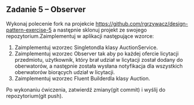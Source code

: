 ## Zadanie 5 – Observer 
Wykonaj polecenie fork na projekcie https://github.com/rgrzywacz/design-pattern-exercise-5 a następnie sklonuj projekt ze swojego repozytorium.Zaimplementuj w aplikacji następujące wzorce:   
1. Zaimplementuj wzorzec Singletondla klasy AuctionService.  
2. Zaimplementuj wzorzec Observer tak aby po każdej ofercie licytacji przedmiotu, użytkownik, który brał udział w licytacji został dodany do oberwatorów, a następnie została wysłana notyfikacja dla wszystkich oberwatorów biorących udział w licytacji.  
3. Zaimplementuj wzorzec Fluent Builderdla klasy Auction.  

Po wykonaniu ćwiczenia, zatwierdź zmiany(git commit) i wyślij do repozytorium(git push).
